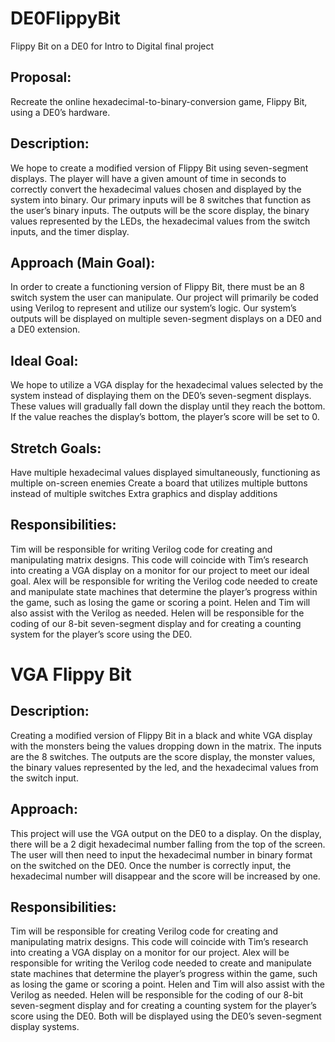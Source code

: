 # DE0FlippyBit
Flippy Bit on a DE0 for Intro to Digital final project

## Proposal: 
Recreate the online hexadecimal-to-binary-conversion game, Flippy Bit, using a DE0’s hardware.

## Description:
We hope to create a modified version of Flippy Bit using seven-segment displays. The player will have a given amount of time in seconds to correctly convert the hexadecimal values chosen and displayed by the system into binary. Our primary inputs will be 8 switches that function as the user’s binary inputs. The outputs will be the score display, the binary values represented by the LEDs, the hexadecimal values from the switch inputs, and the timer display.

## Approach (Main Goal):
In order to create a functioning version of Flippy Bit, there must be an 8 switch system the user can manipulate. Our project will primarily be coded using Verilog to represent and utilize our system’s logic. Our system’s outputs will be displayed on multiple seven-segment displays on a DE0 and a DE0 extension.

## Ideal Goal:
We hope to utilize a VGA display for the hexadecimal values selected by the system instead of displaying them on the DE0’s seven-segment displays. These values will gradually fall down the display until they reach the bottom. If the value reaches the display’s bottom, the player’s score will be set to 0. 

## Stretch Goals:
Have multiple hexadecimal values displayed simultaneously, functioning as multiple on-screen enemies
Create a board that utilizes multiple buttons instead of multiple switches
Extra graphics and display additions

## Responsibilities: 
Tim will be responsible for writing Verilog code for creating and manipulating matrix designs. This code will coincide with Tim’s research into creating a VGA display on a monitor for our project to meet our ideal goal.
Alex will be responsible for writing the Verilog code needed to create and manipulate state machines that determine the player’s progress within the game, such as losing the game or scoring a point. Helen and Tim will also assist with the Verilog as needed. 
Helen will be responsible for the coding of our 8-bit seven-segment display and for creating a counting system for the player’s score using the DE0. 

# VGA Flippy Bit

## Description:
Creating a modified version of Flippy Bit in a black and white VGA display with the monsters being the values dropping down in the matrix. The inputs are the 8 switches. The outputs are the score display, the monster values, the binary values represented by the led, and the hexadecimal values from the switch input. 

## Approach: 
This project will use the VGA output on the DE0 to a display. On the display, there will be a 2 digit hexadecimal number falling from the top of the screen. The user will then need to input the hexadecimal number in binary format on the switched on the DE0. Once the number is correctly input, the hexadecimal number will disappear and the score will be increased by one. 

## Responsibilities:
Tim will be responsible for creating Verilog code for creating and manipulating matrix designs. This code will coincide with Tim’s research into creating a VGA display on a monitor for our project.
Alex will be responsible for writing the Verilog code needed to create and manipulate state machines that determine the player’s progress within the game, such as losing the game or scoring a point. Helen and Tim will also assist with the Verilog as needed. 
Helen will be responsible for the coding of our 8-bit seven-segment display and for creating a counting system for the player’s score using the DE0. Both will be displayed using the DE0’s seven-segment display systems.
